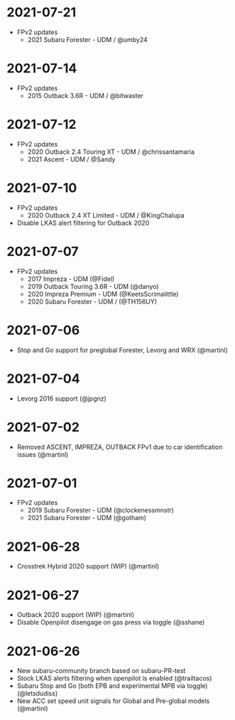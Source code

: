 2021-07-21
==========
* FPv2 updates
  * 2021 Subaru Forester - UDM / @umby24

2021-07-14
==========
* FPv2 updates
  * 2015 Outback 3.6R - UDM / @bitwaster

2021-07-12
==========
* FPv2 updates
  * 2020 Outback 2.4 Touring XT  - UDM / @chrissantamaria
  * 2021 Ascent - UDM / @Sandy

2021-07-10
==========
* FPv2 updates
  * 2020 Outback 2.4 XT Limited - UDM / @KingChalupa
* Disable LKAS alert filtering for Outback 2020

2021-07-07
==========
* FPv2 updates
  * 2017 Impreza - UDM (@Fidel)
  * 2019 Outback Touring 3.6R - UDM (@danyo)
  * 2020 Impreza Premium - UDM (@KeetsScrimalittle)
  * 2020 Subaru Forester - UDM / (@TH156UY)

2021-07-06
==========
* Stop and Go support for preglobal Forester, Levorg and WRX (@martinl)

2021-07-04
==========
* Levorg 2016 support (@jpgnz)

2021-07-02
==========
* Removed ASCENT, IMPREZA, OUTBACK FPv1 due to car identification issues (@martinl)

2021-07-01
==========
* FPv2 updates
  * 2019 Subaru Forester - UDM (@clockenessmnstr)
  * 2021 Subaru Forester - UDM (@gotham)

2021-06-28
==========
* Crosstrek Hybrid 2020 support (WIP) (@martinl)

2021-06-27
==========
* Outback 2020 support (WIP) (@martinl)
* Disable Openpilot disengage on gas press via toggle (@sshane)

2021-06-26
==========
* New subaru-community branch based on subaru-PR-test
* Stock LKAS alerts filtering when openpilot is enabled (@trailtacos)
* Subaru Stop and Go (both EPB and experimental MPB via toggle) (@letsdudiss)
* New ACC set speed unit signals for Global and Pre-global models (@martinl)
